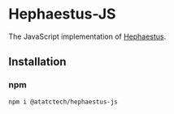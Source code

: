 # Hephaestus-JS

The JavaScript implementation of [Hephaestus](https://github.com/ATATC/Hephaestus).

## Installation

### npm

```shell
npm i @atatctech/hephaestus-js
```

